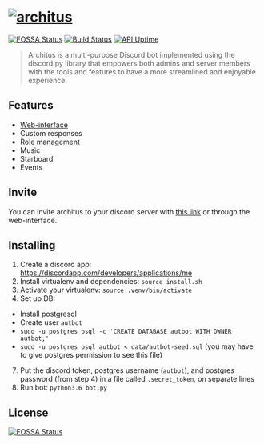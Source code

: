 # [![architus](https://i.imgur.com/qfPmMBW.png)](https://archit.us)

[![FOSSA Status](https://app.fossa.com/api/projects/git%2Bgithub.com%2Farchitus%2Farchitus.svg?type=shield)](https://app.fossa.com/projects/git%2Bgithub.com%2Farchitus%2Farchitus?ref=badge_shield) [![Build Status](https://travis-ci.org/architus/architus.svg?branch=develop)](https://travis-ci.org/architus/archit.us) [![API Uptime](https://img.shields.io/uptimerobot/ratio/7/m782992399-3443671051db8aeaecfe7434.svg?label=API%20uptime)](https://status.archit.us/)

> Architus is a multi-purpose Discord bot implemented using the discord.py library that empowers both admins and server members with the tools and features to have a more streamlined and enjoyable experience.

## Features

* [Web-interface](https://archit.us/app)
* Custom responses
* Role management
* Music
* Starboard
* Events

## Invite

You can invite architus to your discord server with [this link](https://api.archit.us/invite/0) or through the web-interface.

## Installing

1. Create a discord app: https://discordapp.com/developers/applications/me 
3. Install virtualenv and dependencies: `source install.sh`
4. Activate your virtualenv: `source .venv/bin/activate`
5. Set up DB:
* Install postgresql
* Create user `autbot`
*  `sudo -u postgres psql -c 'CREATE DATABASE autbot WITH OWNER autbot;'`
*  `sudo -u postgres psql autbot < data/autbot-seed.sql` (you may have to give postgres permission to see this file)
7. Put the discord token, postgres username (`autbot`), and postgres password (from step 4) in a file called `.secret_token`, on separate lines
8. Run bot: `python3.6 bot.py`

## License
[![FOSSA Status](https://app.fossa.io/api/projects/git%2Bgithub.com%2Farchitus%2Farchitus.svg?type=large)](https://app.fossa.io/projects/git%2Bgithub.com%2Farchitus%2Farchitus?ref=badge_large)
